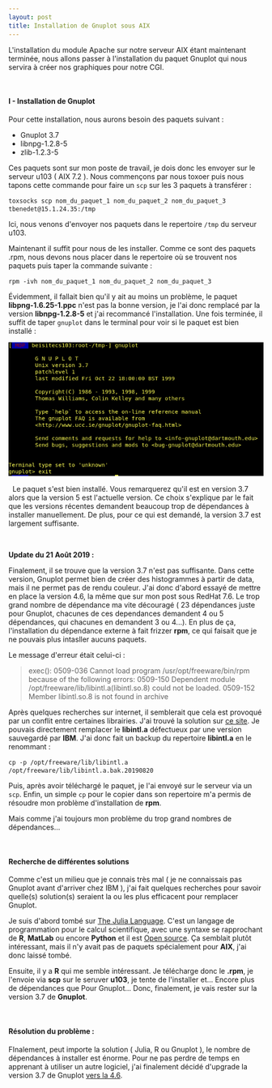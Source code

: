 ```yaml
---
layout: post
title: Installation de Gnuplot sous AIX
---
```

L'installation du module Apache sur notre serveur AIX étant maintenant terminée, nous allons passer à l'installation du paquet Gnuplot qui nous servira à créer nos graphiques pour notre CGI.

&nbsp;
#### __I - Installation de Gnuplot__ 

Pour cette installation, nous aurons besoin des paquets suivant :

- Gnuplot 3.7
- libnpg-1.2.8-5
- zlib-1.2.3-5

Ces paquets sont sur mon poste de travail, je dois donc les envoyer sur le serveur u103 ( AIX 7.2 ). Nous commençons par nous toxoer puis nous tapons cette commande pour faire un `scp` sur les 3 paquets à transférer :
```
toxsocks scp nom_du_paquet_1 nom_du_paquet_2 nom_du_paquet_3 tbenedet@15.1.24.35:/tmp
```

Ici, nous venons d'envoyer nos paquets dans le repertoire `/tmp` du serveur u103.

Maintenant il suffit pour nous de les installer. Comme ce sont des paquets .rpm, nous devons nous placer dans le repertoire où se trouvent nos paquets puis taper la commande suivante :
```
rpm -ivh nom_du_paquet_1 nom_du_paquet_2 nom_du_paquet_3
```

Évidemment, il fallait bien qu'il y ait au moins un problème, le paquet __libpng-1.6.25-1.ppc__ n'est pas la bonne version, je l'ai donc remplacé par la version __libnpg-1.2.8-5__ et j'ai recommancé l'installation. Une fois terminée, il suffit de taper `gnuplot` dans le terminal pour voir si le paquet est bien installé :

![image_1](https://github.com/t-benedet/blog/blob/gh-pages/pictures/GNUP_u103/gnuplot_ok.png?raw=true)

&nbsp;
Le paquet s'est bien installé. Vous remarquerez qu'il est en version 3.7 alors que la version 5 est l'actuelle version. Ce choix s'explique par le fait que les versions récentes demandent beaucoup trop de dépendances à installer manuellement. De plus, pour ce qui est demandé, la version 3.7 est largement suffisante.

&nbsp;

__Update du 21 Août 2019 :__

Finalement, il se trouve que la version 3.7 n'est pas suffisante. Dans cette version, Gnuplot permet bien de créer des histogrammes à partir de data, mais il ne permet pas de rendu couleur. J'ai donc d'abord essayé de mettre en place la version 4.6, la même que sur mon post sous RedHat 7.6. Le trop grand nombre de dépendance ma vite découragé ( 23 dépendances juste pour Gnuplot, chacunes de ces dependances demandent 4 ou 5 dépendances, qui chacunes en demandent 3 ou 4...). En plus de ça, l'installation du dépendance externe à fait frizzer __rpm__, ce qui faisait que je ne pouvais plus intasller aucuns paquets.

Le message d'erreur était celui-ci :
> exec(): 0509-036 Cannot load program /usr/opt/freeware/bin/rpm because of the following errors:
        0509-150   Dependent module /opt/freeware/lib/libintl.a(libintl.so.8) could not be loaded.
        0509-152   Member libintl.so.8 is not found in archive
        
Après quelques recherches sur internet, il semblerait que cela est provoqué par un conflit entre certaines librairies. J'ai trouvé la solution sur [ce site](https://www.ibm.com/developerworks/community/forums/html/topic?id=ef9dc17e-dc23-466a-83c5-2fb55655c0ee). Je pouvais directement remplacer le __libintl.a__ défectueux par une version sauvegardé par __IBM__. J'ai donc fait un backup du repertoire __libintl.a__ en le renommant :

```
cp -p /opt/freeware/lib/libintl.a /opt/freeware/lib/libintl.a.bak.20190820
```
Puis, après avoir téléchargé le paquet, je l'ai envoyé sur le serveur via un `scp`. Enfin, un simple `cp` pour le copier dans son repertoire m'a permis de résoudre mon problème d'installation de __rpm__.

Mais comme j'ai toujours mon problème du trop grand nombres de dépendances...

&nbsp;
#### __Recherche de différentes solutions__

Comme c'est un milieu que je connais très mal ( je ne connaissais pas Gnuplot avant d'arriver chez IBM ), j'ai fait quelques recherches pour savoir quelle(s) solution(s) seraient la ou les plus efficacent pour remplacer Gnuplot. 

Je suis d'abord tombé sur [The Julia Language](https://julialang.org/). C'est un langage de programmation pour le calcul scientifique, avec une syntaxe se rapprochant de __R__, __MatLab__ ou encore __Python__ et il est [Open source](https://github.com/JuliaLang/julia). Ça semblait plutôt intéressant, mais il n'y avait pas de paquets spécialement pour __AIX__, j'ai donc laissé tombé.

Ensuite, il y a __R__ qui me semble intéressant. Je télécharge donc le __.rpm__, je l'envoie via __scp__ sur le seruver __u103__, je tente de l'installer et... Encore plus de dépendances que Pour Gnuplot... Donc, finalement, je vais rester sur la version 3.7 de __Gnuplot__. 

&nbsp;
#### __Résolution du problème :__

FInalement, peut importe la solution ( Julia, R ou Gnuplot ), le nombre de dépendances à installer est énorme. Pour ne pas perdre de temps en apprenant à utiliser un autre logiciel, j'ai finalement décidé d'upgrade la version 3.7 de Gnuplot [vers la 4.6](https://t-benedet.github.io/blog/2019/08/27/GNUPDATE.html).
